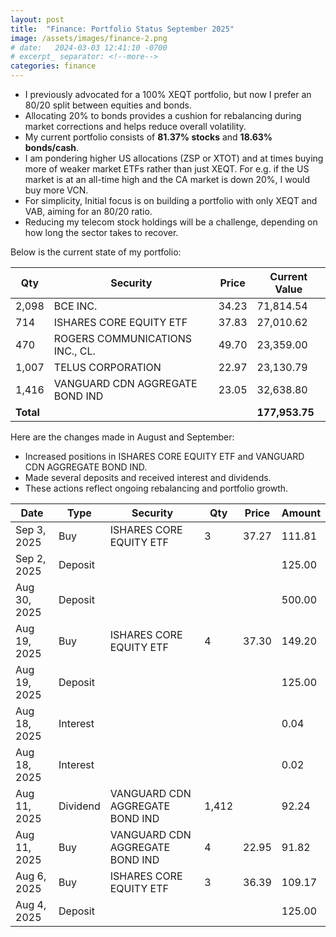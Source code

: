 ```yaml
---
layout: post
title:  "Finance: Portfolio Status September 2025"
image: /assets/images/finance-2.png
# date:   2024-03-03 12:41:10 -0700
# excerpt_ separator: <!--more-->
categories: finance
---
```


- I previously advocated for a 100% XEQT portfolio, but now I prefer an 80/20 split between equities and bonds.
- Allocating 20% to bonds provides a cushion for rebalancing during market corrections and helps reduce overall volatility.
- My current portfolio consists of **81.37% stocks** and **18.63% bonds/cash**.
- I am pondering higher US allocations (ZSP or XTOT) and at times buying more of weaker market ETFs rather than just XEQT. For e.g. if the US market is at an all-time high and the CA market is down 20%, I would buy more VCN.
- For simplicity, Initial focus is on building a portfolio with only XEQT and VAB, aiming for an 80/20 ratio.
- Reducing my telecom stock holdings will be a challenge, depending on how long the sector takes to recover.

Below is the current state of my portfolio:

| Qty   | Security                           | Price  | Current Value  |
|-------|-----------------------------------|--------|----------------|
| 2,098 | BCE INC.                           | 34.23  | 71,814.54      |
| 714   | ISHARES CORE EQUITY ETF            | 37.83  | 27,010.62      |
| 470   | ROGERS COMMUNICATIONS INC., CL.   | 49.70  | 23,359.00      |
| 1,007 | TELUS CORPORATION                  | 22.97  | 23,130.79      |
| 1,416 | VANGUARD CDN AGGREGATE BOND IND   | 23.05  | 32,638.80      |
| **Total** |                               |        | **177,953.75** |

Here are the changes made in August and September:

- Increased positions in ISHARES CORE EQUITY ETF and VANGUARD CDN AGGREGATE BOND IND.
- Made several deposits and received interest and dividends.
- These actions reflect ongoing rebalancing and portfolio growth.

| Date        | Type       | Security                           | Qty   | Price  | Amount   |
|------------|------------|-----------------------------------|-------|--------|---------|
| Sep 3, 2025 | Buy       | ISHARES CORE EQUITY ETF            | 3     | 37.27  | 111.81  |
| Sep 2, 2025 | Deposit   |                                   |       |        | 125.00  |
| Aug 30, 2025 | Deposit  |                                   |       |        | 500.00  |
| Aug 19, 2025 | Buy      | ISHARES CORE EQUITY ETF            | 4     | 37.30  | 149.20  |
| Aug 19, 2025 | Deposit  |                                   |       |        | 125.00  |
| Aug 18, 2025 | Interest |                                   |       |        | 0.04    |
| Aug 18, 2025 | Interest |                                   |       |        | 0.02    |
| Aug 11, 2025 | Dividend | VANGUARD CDN AGGREGATE BOND IND    | 1,412 |        | 92.24   |
| Aug 11, 2025 | Buy      | VANGUARD CDN AGGREGATE BOND IND    | 4     | 22.95  | 91.82   |
| Aug 6, 2025  | Buy      | ISHARES CORE EQUITY ETF            | 3     | 36.39  | 109.17  |
| Aug 4, 2025  | Deposit  |                                   |       |        | 125.00  |
